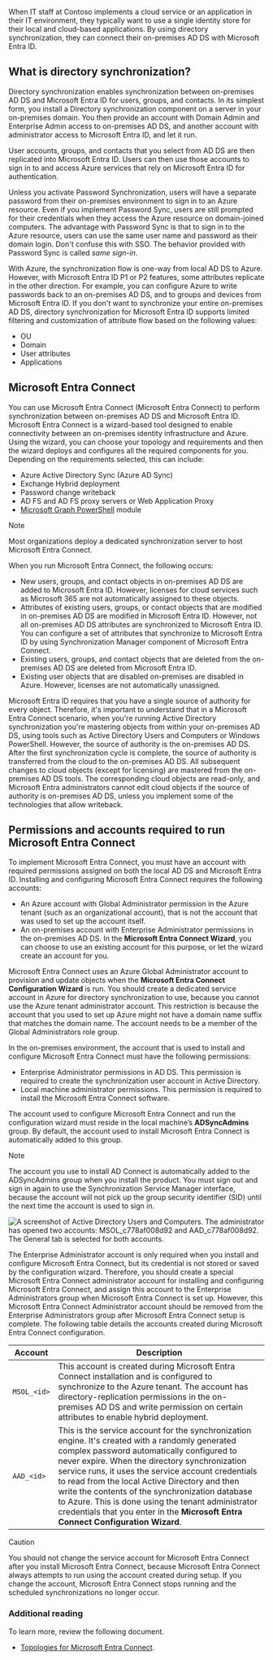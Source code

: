 

When IT staff at Contoso implements a cloud service or an application in their IT environment, they typically want to use a single identity store for their local and cloud-based applications. By using directory synchronization, they can connect their on-premises AD DS with Microsoft Entra ID.

## What is directory synchronization? 

Directory synchronization enables synchronization between on-premises AD DS and Microsoft Entra ID for users, groups, and contacts. In its simplest form, you install a Directory synchronization component on a server in your on-premises domain. You then provide an account with Domain Admin and Enterprise Admin access to on-premises AD DS, and another account with administrator access to Microsoft Entra ID, and let it run.

User accounts, groups, and contacts that you select from AD DS are then replicated into Microsoft Entra ID. Users can then use those accounts to sign in to and access Azure services that rely on Microsoft Entra ID for authentication.

Unless you activate Password Synchronization, users will have a separate password from their on-premises environment to sign in to an Azure resource. Even if you implement Password Sync, users are still prompted for their credentials when they access the Azure resource on domain-joined computers. The advantage with Password Sync is that to sign in to the Azure resource, users can use the same user name and password as their domain login. Don't confuse this with SSO. The behavior provided with Password Sync is called *same sign-in*.

With Azure, the synchronization flow is one-way from local AD DS to Azure. However, with Microsoft Entra ID P1 or P2 features, some attributes replicate in the other direction. For example, you can configure Azure to write passwords back to an on-premises AD DS, and to groups and devices from Microsoft Entra ID. If you don't want to synchronize your entire on-premises AD DS, directory synchronization for Microsoft Entra ID supports limited filtering and customization of attribute flow based on the following values:

- OU
- Domain
- User attributes
- Applications

<a name='azure-ad-connect'></a>

## Microsoft Entra Connect

You can use Microsoft Entra Connect (Microsoft Entra Connect) to perform synchronization between on-premises AD DS and Microsoft Entra ID. Microsoft Entra Connect is a wizard-based tool designed to enable connectivity between an on-premises identity infrastructure and Azure. Using the wizard, you can choose your topology and requirements and then the wizard deploys and configures all the required components for you. Depending on the requirements selected, this can include:

- Azure Active Directory Sync (Azure AD Sync)
- Exchange Hybrid deployment
- Password change writeback
- AD FS and AD FS proxy servers or Web Application Proxy 
- [Microsoft Graph PowerShell](/powershell/microsoftgraph/overview) module

> [!NOTE]
> Most organizations deploy a dedicated synchronization server to host Microsoft Entra Connect.

When you run Microsoft Entra Connect, the following occurs:

- New users, groups, and contact objects in on-premises AD DS are added to Microsoft Entra ID. However, licenses for cloud services such as Microsoft 365 are not automatically assigned to these objects.
- Attributes of existing users, groups, or contact objects that are modified in on-premises AD DS are modified in Microsoft Entra ID. However, not all on-premises AD DS attributes are synchronized to Microsoft Entra ID. You can configure a set of attributes that synchronize to Microsoft Entra ID by using Synchronization Manager component of Microsoft Entra Connect.
- Existing users, groups, and contact objects that are deleted from the on-premises AD DS are deleted from Microsoft Entra ID.
- Existing user objects that are disabled on-premises are disabled in Azure. However, licenses are not automatically unassigned.

Microsoft Entra ID requires that you have a single source of authority for every object. Therefore, it's important to understand that in a Microsoft Entra Connect scenario, when you're running Active Directory synchronization you're mastering objects from within your on-premises AD DS, using tools such as Active Directory Users and Computers or Windows PowerShell. However, the source of authority is the on-premises AD DS. After the first synchronization cycle is complete, the source of authority is transferred from the cloud to the on-premises AD DS. All subsequent changes to cloud objects (except for licensing) are mastered from the on-premises AD DS tools. The corresponding cloud objects are read-only, and Microsoft Entra administrators cannot edit cloud objects if the source of authority is on-premises AD DS, unless you implement some of the technologies that allow writeback.

<a name='permissions-and-accounts-required-to-run-azure-ad-connect'></a>

## Permissions and accounts required to run Microsoft Entra Connect

To implement Microsoft Entra Connect, you must have an account with required permissions assigned on both the local AD DS and Microsoft Entra ID. Installing and configuring Microsoft Entra Connect requires the following accounts:

- An Azure account with Global Administrator permission in the Azure tenant (such as an organizational account), that is not the account that was used to set up the account itself.
- An on-premises account with Enterprise Administrator permissions in the on-premises AD DS. In the **Microsoft Entra Connect Wizard**, you can choose to use an existing account for this purpose, or let the wizard create an account for you.

Microsoft Entra Connect uses an Azure Global Administrator account to provision and update objects when the **Microsoft Entra Connect Configuration Wizard** is run. You should create a dedicated service account in Azure for directory synchronization to use, because you cannot use the Azure tenant administrator account. This restriction is because the account that you used to set up Azure might not have a domain name suffix that matches the domain name. The account needs to be a member of the Global Administrators role group.

In the on-premises environment, the account that is used to install and configure Microsoft Entra Connect must have the following permissions:

- Enterprise Administrator permissions in AD DS. This permission is required to create the synchronization user account in Active Directory.
- Local machine administrator permissions. This permission is required to install the Microsoft Entra Connect software.

The account used to configure Microsoft Entra Connect and run the configuration wizard must reside in the local machine’s **ADSyncAdmins** group. By default, the account used to install Microsoft Entra Connect is automatically added to this group.

> [!NOTE]
> The account you use to install AD Connect is automatically added to the ADSyncAdmins group when you install the product. You must sign out and sign in again to use the Synchronization Service Manager interface, because the account will not pick up the group security identifier (SID) until the next time the account is used to sign in.

![A screenshot of Active Directory Users and Computers. The administrator has opened two accounts: MSOL_c778af008d92 and AAD_c778af008d92. The General tab is selected for both accounts.  ](../media/m12-accounts.png)

The Enterprise Administrator account is only required when you install and configure Microsoft Entra Connect, but its credential is not stored or saved by the configuration wizard. Therefore, you should create a special Microsoft Entra Connect administrator account for installing and configuring Microsoft Entra Connect, and assign this account to the Enterprise Administrators group when Microsoft Entra Connect is set up. However, this Microsoft Entra Connect Administrator account should be removed from the Enterprise Administrators group after Microsoft Entra Connect setup is complete. The following table details the accounts created during Microsoft Entra Connect configuration.

|Account|Description|
|----|----|
|`MSOL_<id>`|This account is created during Microsoft Entra Connect installation and is configured to synchronize to the Azure tenant. The account has directory-replication permissions in the on-premises AD DS and write permission on certain attributes to enable hybrid deployment.|
|`AAD_<id>`| This is the service account for the synchronization engine. It's created with a randomly generated complex password automatically configured to never expire. When the directory synchronization service runs, it uses the service account credentials to read from the local Active Directory and then write the contents of the synchronization database to Azure. This is done using the tenant administrator credentials that you enter in the **Microsoft Entra Connect Configuration Wizard**.|

> [!CAUTION]
> You should not change the service account for Microsoft Entra Connect after you install Microsoft Entra Connect, because Microsoft Entra Connect always attempts to run using the account created during setup. If you change the account, Microsoft Entra Connect stops running and the scheduled synchronizations no longer occur.

### Additional reading

To learn more, review the following document. 

- [Topologies for Microsoft Entra Connect](https://aka.ms/plan-connect-topologies?azure-portal=true).
